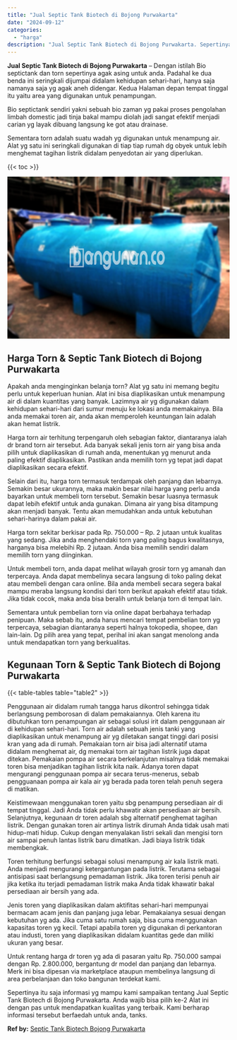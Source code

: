 ```yaml
---
title: "Jual Septic Tank Biotech di Bojong Purwakarta"
date: "2024-09-12"
categories: 
  - "harga"
description: "Jual Septic Tank Biotech di Bojong Purwakarta. Sepertinya itu saja informasi yg mampu kami sampaikan tentang Jual Septic Tank Biotech di Bojong Purwakarta. A..."
---
```


**Jual Septic Tank Biotech di Bojong Purwakarta** – Dengan istilah Bio septictank dan torn sepertinya agak asing untuk anda. Padahal ke dua benda ini seringkali dijumpai didalam kehidupan sehari-hari, hanya saja namanya saja yg agak aneh didengar. Kedua Halaman depan tempat tinggal itu yaitu area yang digunakan untuk penampungan.

Bio septictank sendiri yakni sebuah bio zaman yg pakai proses pengolahan limbah domestic jadi tinja bakal mampu diolah jadi sangat efektif menjadi carian yg layak dibuang langsung ke got atau drainase.

Sementara torn adalah suatu wadah yg digunakan untuk menampung air. Alat yg satu ini seringkali digunakan di tiap tiap rumah dg obyek untuk lebih menghemat tagihan listrik didalam penyedotan air yang diperlukan.

{{< toc >}}

![Jual Septic Tank Biotech di Bojong Purwakarta](/images/jual-bio-septictank-31.png)

## Harga Torn & Septic Tank Biotech di Bojong Purwakarta

Apakah anda menginginkan belanja torn? Alat yg satu ini memang begitu perlu untuk keperluan hunian. Alat ini bisa diaplikasikan untuk menampung air di dalam kuantitas yang banyak. Lazimnya air yg digunakan dalam kehidupan sehari-hari dari sumur menuju ke lokasi anda memakainya. Bila anda memakai toren air, anda akan memperoleh keuntungan lain adalah akan hemat listrik.

Harga torn air terhitung terpengaruh oleh sebagian faktor, diantaranya ialah dr brand torn air tersebut. Ada banyak sekali jenis torn air yang bisa anda pilih untuk diaplikasikan di rumah anda, menentukan yg menurut anda paling efektif diaplikasikan. Pastikan anda memilih torn yg tepat jadi dapat diaplikasikan secara efektif.

Selain dari itu, harga torn termasuk terdampak oleh panjang dan lebarnya. Semakin besar ukurannya, maka makin besar nilai harga yang perlu anda bayarkan untuk membeli torn tersebut. Semakin besar luasnya termasuk dapat lebih efektif untuk anda gunakan. Dimana air yang bisa ditampung akan menjadi banyak. Tentu akan memudahkan anda untuk kebutuhan sehari-harinya dalam pakai air.

Harga torn sekitar berkisar pada Rp. 750.000 – Rp. 2 jutaan untuk kualitas yang sedang. Jika anda menghendaki torn yang paling bagus kwalitasnya, harganya bisa melebihi Rp. 2 jutaan. Anda bisa memilih sendiri dalam memilih torn yang diinginkan.

Untuk membeli torn, anda dapat melihat wilayah grosir torn yg amanah dan terpercaya. Anda dapat membelinya secara langsung di toko paling dekat atau membeli dengan cara online. Bila anda membeli secara segera bakal mampu meraba langsung kondisi dari torn berikut apakah efektif atau tidak. Jika tidak cocok, maka anda bisa beralih untuk belanja torn di tempat lain.

Sementara untuk pembelian torn via online dapat berbahaya terhadap penipuan. Maka sebab itu, anda harus mencari tempat pembelian torn yg terpercaya, sebagian diantaranya seperti halnya tokopedia, shopee, dan lain-lain. Dg pilih area yang tepat, perihal ini akan sangat menolong anda untuk mendapatkan torn yang berkualitas.

## Kegunaan Torn & Septic Tank Biotech di Bojong Purwakarta

{{< table-tables table="table2" >}}

Penggunaan air didalam rumah tangga harus dikontrol sehingga tidak berlangsung pemborosan di dalam pemakaiannya. Oleh karena itu dibutuhkan torn penampungan air sebagai solusi irit dalam penggunaan air di kehidupan sehari-hari. Torn air adalah sebuah jenis tanki yang diaplikasikan untuk menampung air yg diletakan sangat tinggi dari posisi kran yang ada di rumah. Pemakaian torn air bisa jadi alternatif utama didalam menghemat air, dg memakai torn air tagihan listrik juga dapat ditekan. Pemakaian pompa air secara berkelanjutan misalnya tidak memakai toren bisa menjadikan tagihan listrik kita naik. Adanya toren dapat mengurangi penggunaan pompa air secara terus-menerus, sebab pengguanaan pompa air kala air yg berada pada toren telah penuh segera di matikan.

Keistimewaan menggunakan toren yaitu sbg penampung persediaan air di tempat tinggal. Jadi Anda tidak perlu khawatir akan persediaan air bersih. Selanjutnya, kegunaan dr toren adalah sbg alternatif penghemat tagihan listrik. Dengan gunakan toren air artinya listrik dirumah Anda tidak usah mati hidup-mati hidup. Cukup dengan menyalakan listri sekali dan mengisi torn air sampai penuh lantas listrik baru dimatikan. Jadi biaya listrik tidak membengkak.

Toren terhitung berfungsi sebagai solusi menampung air kala listrik mati. Anda menjadi mengurangi ketergantungan pada listrik. Terutama sebagai antisipasi saat berlangsung pemadaman listrik. Jika toren terisi penuh air jika ketika itu terjadi pemadaman listrik maka Anda tidak khawatir bakal persediaan air bersih yang ada.

Jenis toren yang diaplikasikan dalam aktifitas sehari-hari mempunyai bermacam acam jenis dan panjang juga lebar. Pemakaianya sesuai dengan kebutuhan yg ada. Jika cuma satu rumah saja, bisa cuma menggunakan kapasitas toren yg kecil. Tetapi apabila toren yg digunakan di perkantoran atau industi, toren yang diaplikasikan didalam kuantitas gede dan miliki ukuran yang besar.

Untuk rentang harga dr toren yg ada di pasaran yaitu Rp. 750.000 sampai dengan Rp. 2.800.000, bergantung dr model dan panjang dan lebarnya. Merk ini bisa dipesan via marketplace ataupun membelinya langsung di area perbelanjaan dan toko bangunan terdekat kami.

Sepertinya itu saja informasi yg mampu kami sampaikan tentang Jual Septic Tank Biotech di Bojong Purwakarta. Anda wajib bisa pilih ke-2 Alat ini dengan pas untuk mendapatkan kualitas yang terbaik. Kami berharap informasi tersebut berfaedah untuk anda, tanks.

**Ref by:** [Septic Tank Biotech Bojong Purwakarta](https://id.wikipedia.org/wiki/Septic)

